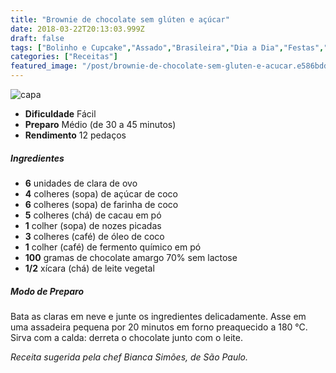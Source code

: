 ```yaml
---
title: "Brownie de chocolate sem glúten e açúcar"
date: 2018-03-22T20:13:03.999Z
draft: false
tags: ["Bolinho e Cupcake","Assado","Brasileira","Dia a Dia","Festas","Leve e Saudável","Alimentação saudável","brownie","Chocolate","receita saudável","Receitas","Receitas com chocolate","Receitas sem glúten"]
categories: ["Receitas"]
featured_image: "/post/brownie-de-chocolate-sem-gluten-e-acucar.e586bdd5.jpg"
---
```


![capa](/post/brownie-de-chocolate-sem-gluten-e-acucar.e586bdd5.jpg)

*   **Dificuldade** Fácil
*   **Preparo** Médio (de 30 a 45 minutos)
*   **Rendimento** 12 pedaços

##### Ingredientes

*   **6** unidades de clara de ovo
*   **4** colheres (sopa) de açúcar de coco
*   **6** colheres (sopa) de farinha de coco
*   **5** colheres (chá) de cacau em pó
*   **1** colher (sopa) de nozes picadas
*   **3** colheres (café) de óleo de coco
*   **1** colher (café) de fermento químico em pó
*   **100** gramas de chocolate amargo 70% sem lactose
*   **1/2** xícara (chá) de leite vegetal

##### Modo de Preparo

Bata as claras em neve e junte os ingredientes delicadamente. Asse em uma assadeira pequena por 20 minutos em forno preaquecido a 180 °C. Sirva com a calda: derreta o chocolate junto com o leite.

_Receita sugerida pela chef Bianca Simões, de São Paulo._
